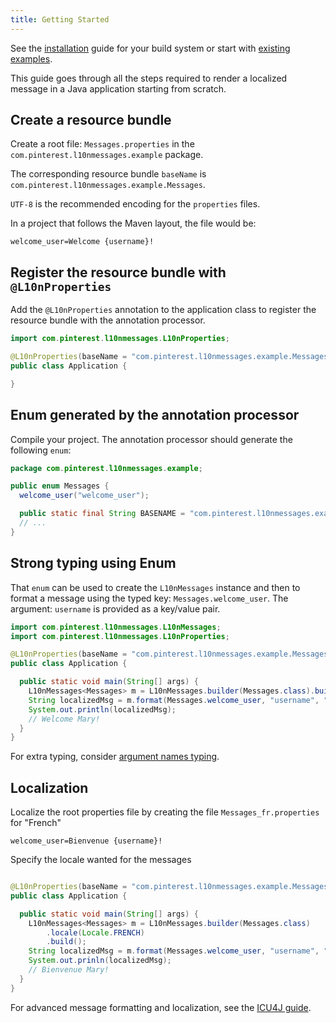 ```yaml
---
title: Getting Started
---
```


See the [installation](installation) guide for your build system or start with
[existing examples](examples).

This guide goes through all the steps required to render a localized message in a Java application
starting from scratch.

## Create a resource bundle

Create a root file: `Messages.properties` in the `com.pinterest.l10nmessages.example` package.

The corresponding resource bundle `baseName` is `com.pinterest.l10nmessages.example.Messages`.

`UTF-8` is the recommended encoding for the `properties` files.

In a project that follows the Maven layout, the file would be:

```properties title="src/resources/java/com/pinterest/l10nmessages/example/Messages.properties"
welcome_user=Welcome {username}!
```

## Register the resource bundle with `@L10nProperties`

Add the `@L10nProperties` annotation to the application class to register the resource bundle with
the annotation processor.

```java title="src/main/java/com/pinterest/l10nmessages/example/Application.java"
import com.pinterest.l10nmessages.L10nProperties;

@L10nProperties(baseName = "com.pinterest.l10nmessages.example.Messages")
public class Application {

}
```

## Enum generated by the annotation processor

Compile your project. The annotation processor should generate the following `enum`:

```java title="target/generated-sources/annotations/com/pinterest/l10nmessages/example/Messages.java"
package com.pinterest.l10nmessages.example;

public enum Messages {
  welcome_user("welcome_user");

  public static final String BASENAME = "com.pinterest.l10nmessages.example.Messages";
  // ...
}
```

## Strong typing using Enum

That `enum` can be used to create the `L10nMessages` instance and then to format a message using the
typed key: `Messages.welcome_user`. The argument: `username` is provided as a key/value pair.

```java title="src/main/java/com/pinterest/l10nmessages/example/Application.java"
import com.pinterest.l10nmessages.L10nMessages;
import com.pinterest.l10nmessages.L10nProperties;

@L10nProperties(baseName = "com.pinterest.l10nmessages.example.Messages")
public class Application {

  public static void main(String[] args) {
    L10nMessages<Messages> m = L10nMessages.builder(Messages.class).build();
    String localizedMsg = m.format(Messages.welcome_user, "username", "Mary");
    System.out.println(localizedMsg);
    // Welcome Mary!
  }
}
```

For extra typing, consider [argument names typing](fluent-api#argument-names-typing).

## Localization

Localize the root properties file by creating the file `Messages_fr.properties` for "French"

```properties
welcome_user=Bienvenue {username}!
```

Specify the locale wanted for the messages

```java

@L10nProperties(baseName = "com.pinterest.l10nmessages.example.Messages")
public class Application {

  public static void main(String[] args) {
    L10nMessages<Messages> m = L10nMessages.builder(Messages.class)
        .locale(Locale.FRENCH)
        .build();
    String localizedMsg = m.format(Messages.welcome_user, "username", "Mary");
    System.out.prinln(localizedMsg);
    // Bienvenue Mary!
  }
}
```

For advanced message formatting and localization, see the [ICU4J guide](icu4j).
